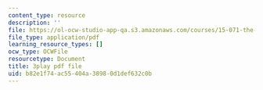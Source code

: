 ```yaml
---
content_type: resource
description: ''
file: https://ol-ocw-studio-app-qa.s3.amazonaws.com/courses/15-071-the-analytics-edge-spring-2017/b82e1f74ac55404a38980d1def632c0b_n80gFc12u60.pdf
file_type: application/pdf
learning_resource_types: []
ocw_type: OCWFile
resourcetype: Document
title: 3play pdf file
uid: b82e1f74-ac55-404a-3898-0d1def632c0b
---
```

